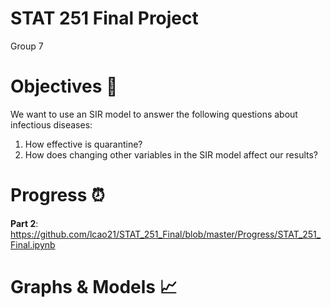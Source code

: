 # STAT 251 Final Project 
Group 7

# Objectives 📌
We want to use an SIR model to answer the following questions about infectious diseases:
1) How effective is quarantine?
2) How does changing other variables in the SIR model affect our results?

# Progress ⏰
**Part 2**: https://github.com/lcao21/STAT_251_Final/blob/master/Progress/STAT_251_Final.ipynb

# Graphs & Models 📈
